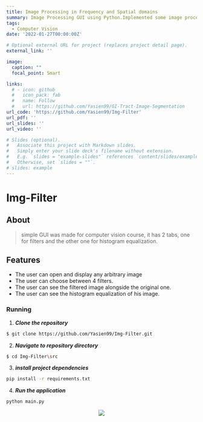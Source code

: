 ```yaml
---
title: Image Processing in Frequency and Spatial domains
summary: Image Processing GUI using Python.Implemented some image processing algorithms applicable on both RGB and grayscale Images with the ability to modify the kernel size (filter strength). Filters implemented and applied Histogram Equalisation, Mean Filter, Median Filter, Low Pass Filter, High Pass Filter, Gaussian Filter, Sobel Filter, and Laplacbian Filter.
tags:
  - Computer Vision
date: '2022-01-27T00:00:00Z'

# Optional external URL for project (replaces project detail page).
external_link: ''

image:
  caption: ""
  focal_point: Smart

links:
  # - icon: github
  #   icon_pack: fab
  #   name: Follow
  #   url: https://github.com/Yasien99/GI-Tract-Image-Segmentation
url_code: 'https://github.com/Yasien99/Img-Filter'
url_pdf: ''
url_slides: ''
url_video: ''

# Slides (optional).
#   Associate this project with Markdown slides.
#   Simply enter your slide deck's filename without extension.
#   E.g. `slides = "example-slides"` references `content/slides/example-slides.md`.
#   Otherwise, set `slides = ""`.
# slides: example
---
```

# Img-Filter

## About

>simple GUI was made for computer vision course, it has 2 tabs, one for filters and the other one for histogram equalization.

## Features
- The user can open and display any arbitrary image
- The user can choose between 4 filters.
- The user can see the filtered image alongside the original one.
- The user can see the histogram equalization of his image.


### Running

1. **_Clone the repository_**

```sh
$ git clone https://github.com/Yasien99/Img-Filter.git
```
2. **_Navigate to repository directory_**
```sh
$ cd Img-Filter\src

```
3. **_install project dependencies_**
```sh
pip install -r requirements.txt
```
4. **_Run the application_**
```sh
python main.py
```

<div align="center">
  <img src="docs/img-filter.gif" />
</div>




